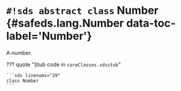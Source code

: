 # `#!sds abstract class` Number {#safeds.lang.Number data-toc-label='Number'}

A number.

??? quote "Stub code in `coreClasses.sdsstub`"

    ```sds linenums="29"
    class Number
    ```
